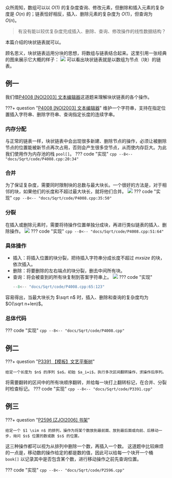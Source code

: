 众所周知，数组可以以 $O(1)$ 的复杂度查询、修改元素，但删除和插入元素的复杂度是 $O(n)$ 的；链表恰好相反，插入、删除元素的复杂度为 $O(1)$，但查询为 $O(n)$。

> 有没有能以较优复杂度完成插入、删除、查询、修改操作的线性数据结构？

本篇介绍的块状链表就可以。

顾名思义，块状链表运用分块的思想，将数组与链表结合起来。这里引用一张经典的图来展示它大概的样子：
![](https://oi-wiki.org/ds/images/kuaizhuanglianbiao.png)
可以看出块状链表就是以数组为节点（块）的链表。

## 例一
我们借[P4008 [NOI2003] 文本编辑器](https://www.luogu.com.cn/problem/P4008)这道题来理解块状链表的各个操作。

???+ question "[P4008 [NOI2003] 文本编辑器](https://www.luogu.com.cn/problem/P4008)"
    维护一个字符串，支持在指定位置插入字符串、删除字符串、查询指定长度的连续字串。

### 内存分配
与正常的链表一样，块状链表中会出现很多新建、删除节点的操作，必须让被删除节点的位置能被新节点再次占用，否则会产生很多空节点，从而使内存巨大。为此我们使用作为内存池的栈 `pool[]`。
??? code "实现"
    ```cpp
    --8<-- "docs/Sqrt/code/P4008.cpp:20:34"
    ```

### 合并
为了保证复杂度，需要同时限制块的总数与最大块长。一个很好的方法是，对于相邻的块，如果他们的长度和不超过最大块长，就将他们合并。
![](https://cdn.luogu.com.cn/upload/image_hosting/sp80psjb.png)
??? code "实现"
    ```cpp
    --8<-- "docs/Sqrt/code/P4008.cpp:35:50"
    ```

### 分裂
在插入或删除元素时，需要将待操作位置单独分成块，再进行类似链表的插入、删除操作。
![](https://cdn.luogu.com.cn/upload/image_hosting/o4ywhesu.png)
??? code "实现"
    ```cpp
    --8<-- "docs/Sqrt/code/P4008.cpp:51:64"
    ```

### 具体操作
* 插入：将插入位置的块分裂，把待插入字符串分成长度不超过 $mxsize$ 的块，依次插入。
* 删除：将要删除的左右端点的块分裂，删去中间所有块。
* 查询：将会被查到的所有块复制到答案字符串上。
![](https://cdn.luogu.com.cn/upload/image_hosting/y0l80r1s.png)
??? code "实现"
    ```cpp
    --8<-- "docs/Sqrt/code/P4008.cpp:65:123"
    ```
容易得出，当最大块长为 $\sqrt n$ 时，插入、删除和查询的复杂度均为 $O(\sqrt n+len)$。

### 总体代码
??? code "实现"
    ```cpp
    --8<-- "docs/Sqrt/code/P4008.cpp"
    ```

## 例二
???+ question "[P3391 【模板】文艺平衡树](https://www.luogu.com.cn/problem/P3391)"

    给定一个长度为 $n$ 的序列 $a$，初始 $a_i=i$，执行多次区间翻转操作，求操作后序列。

将需要翻转的区间中的所有块顺序翻转，并给每一块打上翻转标记，在合并、分裂时检查标记。
??? code "实现"
    ```cpp
    --8<-- "docs/Sqrt/code/P3391.cpp"
    ```

## 例三
???+ question "[P2596 [ZJOI2006] 书架](https://www.luogu.com.cn/problem/P2596)"

    给定一个 $1 \sim n$ 的排列，操作为将某个数放到最前面、放到最后面或向前、后移动一步，询问 $s$ 位置的数或数 $s$ 的位置。

这三种操作都可以视为从排列中删除一个数，再插入一个数。
这道题中比较麻烦的一点是，移动数的操作给定的都是数的值，因此可以给每一个块开一个桶 `book[]` 以记录其中是否包含某个数，进行移动操作之前先查询位置。

??? code "实现"
    ```cpp
    --8<-- "docs/Sqrt/code/P2596.cpp"
    ```